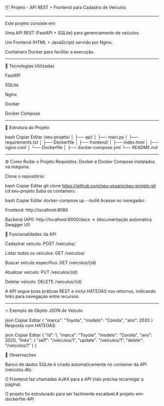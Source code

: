 📦 Projeto - API REST + Frontend para Cadastro de Veículos

---------------------------------------------------------------------

Este projeto consiste em:

Uma API REST (FastAPI + SQLite) para gerenciamento de veículos.

Um Frontend (HTML + JavaScript) servido por Nginx.

Containers Docker para facilitar a execução.

---------------------------------------------------------------------

🚀 Tecnologias Utilizadas

FastAPI

SQLite

Nginx

Docker

Docker Compose

---------------------------------------------------------------------

📂 Estrutura do Projeto

bash
Copiar
Editar
/seu-projeto/
│
├── api/
│   ├── main.py
│   ├── requirements.txt
│   ├── Dockerfile
│
├── frontend/
│   ├── index.html
│   ├── nginx.conf
│   └── Dockerfile
│
├── docker-compose.yml
└── README.md

---------------------------------------------------------------------

⚙ Como Rodar o Projeto
Requisitos: Docker e Docker Compose instalados na máquina.

Clone o repositório:

bash
Copiar
Editar
git clone https://github.com/seu-usuario/seu-projeto.git
cd seu-projeto
Suba os containers:

bash
Copiar
Editar
docker-compose up --build
Acesse no navegador:

Frontend: http://localhost:8080

Backend (API): http://localhost:8000/docs → (documentação automática Swagger UI)

🎯 Funcionalidades da API

Cadastrar veículo: POST /veiculos/

Listar todos os veículos: GET /veiculos/

Buscar veículo específico: GET /veiculos/{id}

Atualizar veículo: PUT /veiculos/{id}

Deletar veículo: DELETE /veiculos/{id}

A API segue boas práticas REST e inclui HATEOAS nos retornos, indicando links para navegação entre recursos.

---------------------------------------------------------------------

🔥 Exemplo de Objeto JSON de Veículo

json
Copiar
Editar
{
  "marca": "Toyota",
  "modelo": "Corolla",
  "ano": 2020
}
Resposta com HATEOAS:

json
Copiar
Editar
{
  "id": 1,
  "marca": "Toyota",
  "modelo": "Corolla",
  "ano": 2020,
  "links": {
    "self": "/veiculos/1",
    "update": "/veiculos/1",
    "delete": "/veiculos/1"
  }
}

📑 Observações

Banco de dados SQLite é criado automaticamente no container da API (veiculos.db).

O Frontend faz chamadas AJAX para a API (não precisa recarregar a página).

O projeto foi estruturado para ser facilmente escalável.#   p r o j e t o - e m - d o c k e r f i l e - A P I 
 
 
